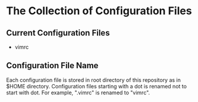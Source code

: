 # The Collection of Configuration Files

## Current Configuration Files
* vimrc

## Configuration File Name
Each configuration file is stored in root directory of
this repository as in $HOME directory.
Configuration files starting with a dot is renamed not to
start with dot. For example, ".vimrc" is renamed to "vimrc".
